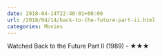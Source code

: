 ```yaml
---
date: 2018-04-14T22:40:01+00:00
url: /2018/04/14/back-to-the-future-part-ii.html
categories: Movies
---
```

Watched Back to the Future Part II (1989) - ★★★




